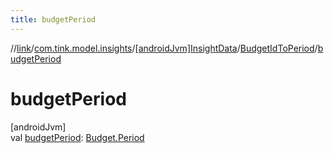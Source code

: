 ```yaml
---
title: budgetPeriod
---
```

//[link](../../../../index.html)/[com.tink.model.insights](../../index.html)/[[androidJvm]InsightData](../index.html)/[BudgetIdToPeriod](index.html)/[budgetPeriod](budget-period.html)



# budgetPeriod



[androidJvm]\
val [budgetPeriod](budget-period.html): [Budget.Period](../../../com.tink.model.budget/[android-jvm]-budget/-period/index.html)




